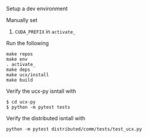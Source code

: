 Setup a dev environment

Manually set

1. `CUDA_PREFIX` in `activate_`


Run the following


```
make repos
make env
. activate_
make deps
make ucx/install
make build
```

Verify the ucx-py isntall with

```
$ cd ucx-py
$ python -m pytest tests
```

Verify the distributed isntall with


```
python -m pytest distributed/comm/tests/test_ucx.py
```
